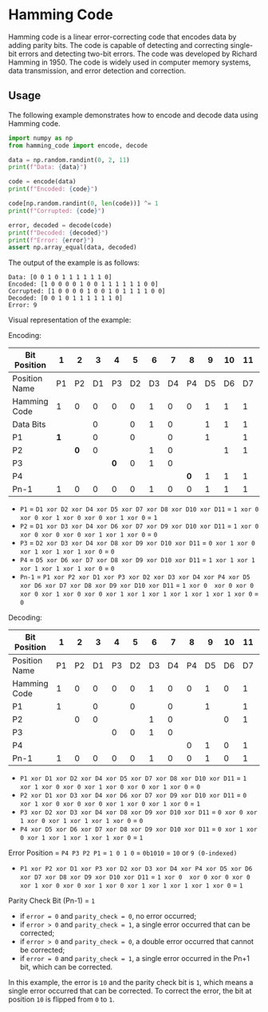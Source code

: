 # Hamming Code

Hamming code is a linear error-correcting code that encodes data by adding parity bits. The code is capable of detecting
and correcting single-bit errors and detecting two-bit errors. The code was developed by Richard Hamming in 1950. The
code is widely used in computer memory systems, data transmission, and error detection and correction.

## Usage

The following example demonstrates how to encode and decode data using Hamming code.

```python
import numpy as np
from hamming_code import encode, decode

data = np.random.randint(0, 2, 11)
print(f"Data: {data}")

code = encode(data)
print(f"Encoded: {code}")

code[np.random.randint(0, len(code))] ^= 1
print(f"Corrupted: {code}")

error, decoded = decode(code)
print(f"Decoded: {decoded}")
print(f"Error: {error}")
assert np.array_equal(data, decoded)
```

The output of the example is as follows:

```text
Data: [0 0 1 0 1 1 1 1 1 1 0]
Encoded: [1 0 0 0 0 1 0 0 1 1 1 1 1 1 0 0]
Corrupted: [1 0 0 0 0 1 0 0 1 0 1 1 1 1 0 0]
Decoded: [0 0 1 0 1 1 1 1 1 1 0]
Error: 9
```

Visual representation of the example:

Encoding:

| Bit Position  | 1     | 2     | 3  | 4     | 5  | 6  | 7  | 8     | 9  | 10 | 11 | 12 | 13 | 14  | 15  | 16    |
|---------------|-------|-------|----|-------|----|----|----|-------|----|----|----|----|----|-----|-----|-------|
| Position Name | P1    | P2    | D1 | P3    | D2 | D3 | D4 | P4    | D5 | D6 | D7 | D8 | D9 | D10 | D11 | Pn-1  |
| Hamming Code  | 1     | 0     | 0  | 0     | 0  | 1  | 0  | 0     | 1  | 1  | 1  | 1  | 1  | 1   | 0   | 0     |
| Data Bits     |       |       | 0  |       | 0  | 1  | 0  |       | 1  | 1  | 1  | 1  | 1  | 1   | 0   |       |
| P1            | **1** |       | 0  |       | 0  |    | 0  |       | 1  |    | 1  |    | 1  |     | 0   |       |
| P2            |       | **0** | 0  |       |    | 1  | 0  |       |    | 1  | 1  |    |    | 1   | 0   |       |
| P3            |       |       |    | **0** | 0  | 1  | 0  |       |    |    |    | 1  | 1  | 1   | 0   |       |
| P4            |       |       |    |       |    |    |    | **0** | 1  | 1  | 1  | 1  | 1  | 1   | 0   |       |
| Pn-1          | 1     | 0     | 0  | 0     | 0  | 1  | 0  | 0     | 1  | 1  | 1  | 1  | 1  | 1   | 0   | **0** |

- `P1` = `D1 xor D2 xor D4 xor D5 xor D7 xor D8 xor D10 xor D11` = `1 xor 0 xor 0 xor 1 xor 0 xor 0 xor 1 xor 0` = `1`
- `P2` = `D1 xor D3 xor D4 xor D6 xor D7 xor D9 xor D10 xor D11` = `1 xor 0 xor 0 xor 0 xor 0 xor 1 xor 1 xor 0` = `0`
- `P3` = `D2 xor D3 xor D4 xor D8 xor D9 xor D10 xor D11` = `0 xor 1 xor 0 xor 1 xor 1 xor 1 xor 0` = `0`
- `P4` = `D5 xor D6 xor D7 xor D8 xor D9 xor D10 xor D11` = `1 xor 1 xor 1 xor 1 xor 1 xor 1 xor 0` = `0`
- `Pn-1` = `P1 xor P2 xor D1 xor P3 xor D2 xor D3 xor D4 xor P4 xor D5 xor D6 xor D7 xor D8 xor D9 xor D10 xor D11` = `1 xor 0  xor 0 xor 0 xor 0 xor 1 xor 0 xor 0 xor 1 xor 1 xor 1 xor 1 xor 1 xor 1 xor 0` = `0`

Decoding:

| Bit Position  | 1  | 2  | 3  | 4  | 5  | 6  | 7  | 8  | 9  | 10 | 11 | 12 | 13 | 14  | 15  | 16   | Error |
|---------------|----|----|----|----|----|----|----|----|----|----|----|----|----|-----|-----|------|-------|
| Position Name | P1 | P2 | D1 | P3 | D2 | D3 | D4 | P4 | D5 | D6 | D7 | D8 | D9 | D10 | D11 | Pn-1 |       |
| Hamming Code  | 1  | 0  | 0  | 0  | 0  | 1  | 0  | 0  | 1  | 0  | 1  | 1  | 1  | 1   | 0   | 0    |       | 
| P1            | 1  |    | 0  |    | 0  |    | 0  |    | 1  |    | 1  |    | 1  |     | 0   |      | 0     |
| P2            |    | 0  | 0  |    |    | 1  | 0  |    |    | 0  | 1  |    |    | 1   | 0   |      | 1     |
| P3            |    |    |    | 0  | 0  | 1  | 0  |    |    |    |    | 1  | 1  | 1   | 0   |      | 0     |
| P4            |    |    |    |    |    |    |    | 0  | 1  | 0  | 1  | 1  | 1  | 1   | 0   |      | 1     |
| Pn-1          | 1  | 0  | 0  | 0  | 0  | 1  | 0  | 0  | 1  | 0  | 1  | 1  | 1  | 1   | 0   | 0    |       |

- `P1 xor D1 xor D2 xor D4 xor D5 xor D7 xor D8 xor D10 xor D11` = `1 xor 1 xor 0 xor 0 xor 1 xor 0 xor 0 xor 1 xor 0` = `0`
- `P2 xor D1 xor D3 xor D4 xor D6 xor D7 xor D9 xor D10 xor D11` = `0 xor 1 xor 0 xor 0 xor 0 xor 1 xor 0 xor 1 xor 0` = `1`
- `P3 xor D2 xor D3 xor D4 xor D8 xor D9 xor D10 xor D11` = `0 xor 0 xor 1 xor 0 xor 1 xor 1 xor 1 xor 0` = `0`
- `P4 xor D5 xor D6 xor D7 xor D8 xor D9 xor D10 xor D11` = `0 xor 1 xor 0 xor 1 xor 1 xor 1 xor 1 xor 0` = `1`

Error Position = `P4 P3 P2 P1` = `1 0 1 0` = `0b1010` = `10` or `9 (0-indexed)`

- `P1 xor P2 xor D1 xor P3 xor D2 xor D3 xor D4 xor P4 xor D5 xor D6 xor D7 xor D8 xor D9 xor D10 xor D11` = `1 xor 0  xor 0 xor 0 xor 0 xor 1 xor 0 xor 0 xor 1 xor 0 xor 1 xor 1 xor 1 xor 1 xor 0` = `1`

Parity Check Bit (Pn-1) = `1`

- if `error = 0` and `parity_check = 0`, no error occurred;
- if `error > 0` and `parity_check = 1`, a single error occurred that can be corrected;
- if `error > 0` and `parity_check = 0`, a double error occurred that cannot be corrected;
- if `error = 0` and `parity_check = 1`, a single error occurred in the Pn+1 bit, which can be corrected.

In this example, the error is `10` and the parity check bit is `1`, which means a single error occurred that can be
corrected. To correct the error, the bit at position `10` is flipped from `0` to `1`.
